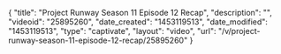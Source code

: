 {
    "title": "Project Runway Season 11 Episode 12 Recap",
    "description": "",
    "videoid": "25895260",
    "date_created": "1453119513",
    "date_modified": "1453119513",
    "type": "captivate",
    "layout": "video",
    "url": "\/v\/project-runway-season-11-episode-12-recap\/25895260"
}